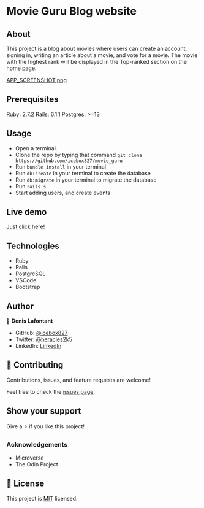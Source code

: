 # Movie Guru Blog website

## About

This project is a blog about movies where users can create an account, signing in, writing an article about a movie, and vote for a movie.
The movie with the highest rank will be displayed in the Top-ranked section on the home page.

[APP_SCREENSHOT.png](https://github.com/icebox827/movie_guru/blob/feature_app/APP_SCREENSHOT.png?raw=true)

## Prerequisites

Ruby: 2.7.2 Rails: 6.1.1 Postgres: >=13

## Usage

- Open a terminal.
- Clone the repo by typing that command `git clone https://github.com/icebox827/movie_guru` 
- Run `bundle install` in your terminal
- Run `db:create` in your terminal to create the database
- Run `db:migrate` in your terminal to migrate the database
- Run `rails s`
- Start adding users, and create events

## Live demo
[Just click here!]()

## Technologies

- Ruby
- Rails
- PostgreSQL
- VSCode
- Bootstrap

## Author

👤 **Denis Lafontant**

- GitHub: [@icebox827](https://github.com/icebox827)
- Twitter: [@heracles2k5](https://twitter.com/@heracles2k5)
- LinkedIn: [LinkedIn](https://www.linkedin.com/in/denis-lafontant/)

## 🤝 Contributing

Contributions, issues, and feature requests are welcome!

Feel free to check the [issues page](https://github.com/icebox827/movie_guru/issues/1).

## Show your support

Give a ⭐️ if you like this project!

### Acknowledgements

- Microverse
- The Odin Project

## 📝 License

This project is [MIT](./LICENSE) licensed.